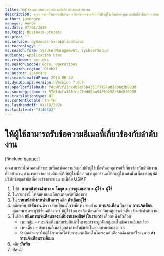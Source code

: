 ```yaml
---
title: ให้ผู้ใช้สามารถรับข้อความอีเมลที่เกี่ยวข้องกับลำดับงาน
description: คุณสามารถตั้งค่าคอนฟิกระบบเพื่อส่งข้อความอีเมลไปยังผู้ใช้เมื่อเกิดเหตุการณ์ที่เกี่ยวข้องกับลำดับงาน
author: jasongre
manager: AnnBe
ms.date: 07/01/2019
ms.topic: business-process
ms.prod: ''
ms.service: dynamics-ax-applications
ms.technology: ''
ms.search.form: SysUserManagement, SysUserSetup
audience: Application User
ms.reviewer: sericks
ms.search.scope: Core, Operations
ms.search.region: Global
ms.author: jasongre
ms.search.validFrom: 2016-06-30
ms.dyn365.ops.version: Version 7.0.0
ms.openlocfilehash: f4c9f2f22bc4b5ca5b4351f7956ad2eb6d3b903d
ms.sourcegitcommit: 57e1dafa186fec77ddd8ba9425d238e36e0f0998
ms.translationtype: HT
ms.contentlocale: th-TH
ms.lasthandoff: 03/18/2020
ms.locfileid: "3140432"
---
```

# <a name="enable-users-to-receive-workflow-related-email-messages"></a>ให้ผู้ใช้สามารถรับข้อความอีเมลที่เกี่ยวข้องกับลำดับงาน

[!include [banner](../../includes/banner.md)]

คุณสามารถตั้งค่าคอนฟิกระบบเพื่อส่งข้อความอีเมลไปยังผู้ใช้เมื่อเกิดเหตุการณ์ที่เกี่ยวข้องกับลำดับงาน ตัวอย่างเช่น สามารถส่งข้อความอีเมลให้กับผู้ใช้เมื่อเอกสารถูกกำหนดให้กับผู้ใช้เหล่านั้นเพื่อการอนุมัติ บริษัทข้อมูลสาธิตที่เคยสร้างกระบวนงานนี้คือ USMF

1. ไปยัง **บานหน้าต่างนำทาง > โมดูล > การดูแลระบบ > ผู้ใช้ > ผู้ใช้**
2. ในรายการนี้ ให้ค้นหาและเลือกเรกคอร์ดที่ต้องการ
3. ใน **บานหน้าต่างการดำเนินการ** คลิก **ตัวเลือกผู้ใช้**
4. คลิกแท็บ **ลำดับงาน** ตรวจสอบให้แน่ใจว่ามีการขยายส่วน **การแจ้งเตือน** ในส่วน **การแจ้งเตือน** คุณสามารถระบุวิธีที่คุณต้องการให้ผู้ใช้รับการแจ้งเตือนเกี่ยวกับเหตุการณ์ที่เกี่ยวข้องกับลำดับงาน  
5. ในฟิลด์ **ชนิดการแจ้งเตือนของลำดับงานของสินค้าในรายการ** เลือกหนึ่งตัวเลือก
    - แบบกลุ่ม – การแจ้งเตือนสำหรับสินค้าในรายการจะถูกจัดกลุ่มลงในข้อความอีเมลเดียว
    - แบบเดี่ยว – ข้อความอีเมลที่ถูกส่งสำหรับสินค้าในรายการแต่ละรายการ  
    - ถ้าคุณต้องการให้ผู้ใช้สามารถได้รับการแจ้งเตือนในไคลเอนต์ เลือกกล่องกาเครื่องหมาย **ส่งการแจ้งเตือนทางอีเมล**  
6. คลิก **บันทึก**
7. ปิดหน้า


